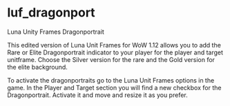 # luf_dragonport
Luna Unity Frames Dragonportrait

This edited version of Luna Unit Frames for WoW 1.12 allows you to add the Rare or Elite Dragonportrait indicator to your player for the player and target unitframe. Choose the Silver version for the rare and the Gold version for the elite background. 

To activate the dragonportraits go to the Luna Unit Frames options in the game. In the Player and Target section you will find a new checkbox for the Dragonportrait. Activate it and move and resize it as you prefer.
